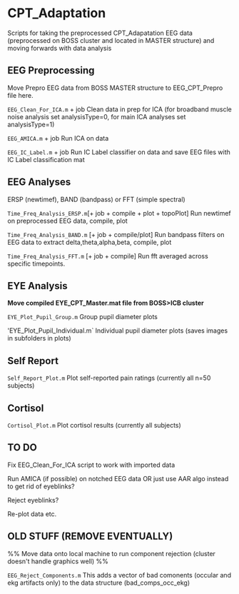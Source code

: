 # CPT_Adaptation

Scripts for taking the preprocessed CPT_Adapatation EEG data (preprocessed on BOSS cluster and located in MASTER structure) and moving forwards with data analysis

## EEG Preprocessing

Move Prepro EEG data from BOSS MASTER structure to EEG_CPT_Prepro file here.

`EEG_Clean_For_ICA.m` + job Clean data in prep for ICA (for broadband muscle noise analysis set analysisType=0, for main ICA analyses set analysisType=1)

`EEG_AMICA.m` + job Run ICA on data

`EEG_IC_Label.m` + job Run IC Label classifier on data and save EEG files with IC Label classification mat



## EEG Analyses

ERSP (newtimef), BAND (bandpass) or FFT (simple spectral)

`Time_Freq_Analysis_ERSP.m`[+ job + compile + plot + topoPlot] Run newtimef on preprocessed EEG data, compile, plot

`Time_Freq_Analysis_BAND.m` [+ job + compile/plot] Run bandpass filters on EEG data to extract delta,theta,alpha,beta, compile, plot

`Time_Freq_Analysis_FFT.m` [+ job + compile] Run fft averaged across specific timepoints.



## EYE Analysis

**Move compiled EYE_CPT_Master.mat file from BOSS>ICB cluster**

`EYE_Plot_Pupil_Group.m` Group pupil diameter plots

'EYE_Plot_Pupil_Individual.m` Individual pupil diameter plots (saves images in subfolders in plots)



## Self Report

`Self_Report_Plot.m` Plot self-reported pain ratings (currently all n=50 subjects)


## Cortisol 

`Cortisol_Plot.m` Plot cortisol results (currently all subjects)




## TO DO

Fix EEG_Clean_For_ICA script to work with imported data

Run AMICA (if possible) on notched EEG data OR just use AAR algo instead to get rid of eyeblinks?

Reject eyeblinks?

Re-plot data etc.






## OLD STUFF (REMOVE EVENTUALLY)

%% Move data onto local machine to run component rejection (cluster doesn't handle graphics well) %%

`EEG_Reject_Components.m` This adds a vector of bad comonents (occular and ekg artifacts only) to the data structure (bad_comps_occ_ekg)







